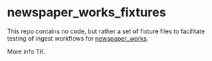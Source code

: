 newspaper_works_fixtures
===================================================

This repo contains no code, but rather a set of fixture files to facilitate
testing of ingest workflows for [newspaper_works](https://github.com/marriott-library/newspaper_works).

More info TK.
